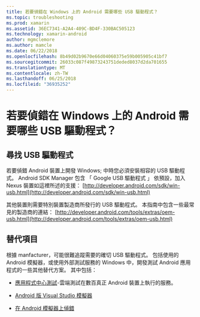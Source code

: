 ```yaml
---
title: 若要偵錯在 Windows 上的 Android 需要哪些 USB 驅動程式？
ms.topic: troubleshooting
ms.prod: xamarin
ms.assetid: 36EC7341-A2A4-409C-BD4F-330BAC505123
ms.technology: xamarin-android
author: mgmclemore
ms.author: mamcle
ms.date: 06/22/2018
ms.openlocfilehash: 8b49d02b9670e66d04060375e59b005905c41bf7
ms.sourcegitcommit: 26033c087f49873243751deded8037d2da701655
ms.translationtype: MT
ms.contentlocale: zh-TW
ms.lasthandoff: 06/25/2018
ms.locfileid: "36935252"
---
```

# <a name="what-usb-drivers-do-i-need-to-debug-android-on-windows"></a>若要偵錯在 Windows 上的 Android 需要哪些 USB 驅動程式？

## <a name="finding-usb-drivers"></a>尋找 USB 驅動程式

若要偵錯 Android 裝置上開發 Windows; 中時您必須安裝相容的 USB 驅動程式。 Android SDK Manager 包含 「 Google USB 驅動程式 」 依預設，加入 Nexus 裝置如這裡所述的支援： [http://developer.android.com/sdk/win-usb.html](http://developer.android.com/sdk/win-usb.html)

其他裝置則需要特別裝置製造商所發行的 USB 驅動程式。 本指南中包含一些最常見的製造商的連結： [http://developer.android.com/tools/extras/oem-usb.html](http://developer.android.com/tools/extras/oem-usb.html)

## <a name="alternatives"></a>替代項目

根據 manfacturer，可能很難追蹤需要的確切 USB 驅動程式。 包括使用的 Android 模擬器，或使用外部測試服務的 Windows 中，開發測試 Android 應用程式的一些其他替代方案。 其中包括：

- [應用程式中心測試](https://docs.microsoft.com/appcenter/test-cloud/)-雲端測試在數百真正 Android 裝置上執行的服務。

- [Android 版 Visual Studio 模擬器](https://www.visualstudio.com/en-us/features/msft-android-emulator-vs.aspx)

- [在 Android 模擬器上偵錯](~/android/deploy-test/debugging/debug-on-emulator.md)

